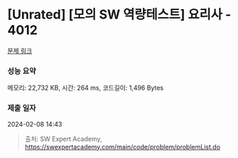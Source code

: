# [Unrated] [모의 SW 역량테스트] 요리사 - 4012 

[문제 링크](https://swexpertacademy.com/main/code/problem/problemDetail.do?contestProbId=AWIeUtVakTMDFAVH) 

### 성능 요약

메모리: 22,732 KB, 시간: 264 ms, 코드길이: 1,496 Bytes

### 제출 일자

2024-02-08 14:43



> 출처: SW Expert Academy, https://swexpertacademy.com/main/code/problem/problemList.do